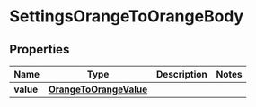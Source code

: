# SettingsOrangeToOrangeBody

## Properties
Name | Type | Description | Notes
------------ | ------------- | ------------- | -------------
**value** | [**OrangeToOrangeValue**](OrangeToOrangeValue.md) |  | 
